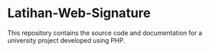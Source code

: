 # Latihan-Web-Signature
This repository contains the source code and documentation for a university project developed using PHP. 
